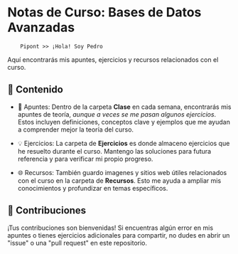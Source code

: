 # Notas de Curso: Bases de Datos Avanzadas

```shell
    Pipont >> ¡Hola! Soy Pedro
```
Aquí encontrarás mis apuntes, ejercicios y recursos relacionados con el curso.


## 📝 Contenido

* 📓 Apuntes:
Dentro de la carpeta **Clase** en cada semana, encontrarás mis apuntes de teoría, *aunque a veces se me pasan algunos ejercicios*. Estos incluyen definiciones, conceptos clave y ejemplos que me ayudan a comprender mejor la teoría del curso.

* 💡 Ejercicios:
La carpeta de **Ejercicios** es donde almaceno ejercicios que he resuelto durante el curso. Mantengo las soluciones para futura referencia y para verificar mi propio progreso.

* 🌐 Recursos:
También guardo imagenes y sitios web útiles relacionados con el curso en la carpeta de **Recursos**. Esto me ayuda a ampliar mis conocimientos y profundizar en temas específicos.

## 👏 Contribuciones
¡Tus contribuciones son bienvenidas! Si encuentras algún error en mis apuntes o tienes ejercicios adicionales para compartir, no dudes en abrir un "issue" o una "pull request" en este repositorio.
